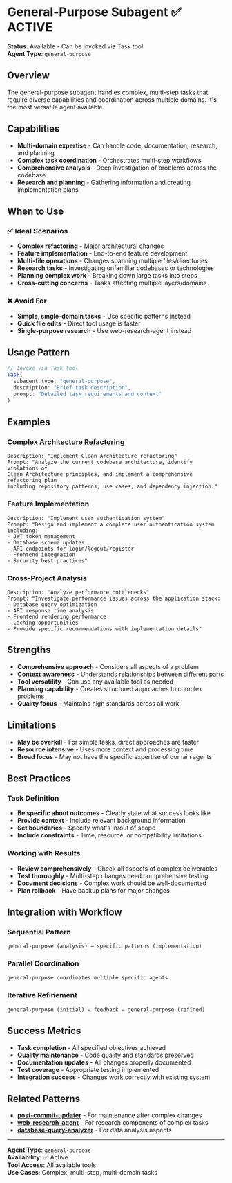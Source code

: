 # General-Purpose Subagent ✅ ACTIVE

**Status**: Available - Can be invoked via Task tool  
**Agent Type**: `general-purpose`

## Overview

The general-purpose subagent handles complex, multi-step tasks that require diverse capabilities and coordination across multiple domains. It's the most versatile agent available.

## Capabilities

- **Multi-domain expertise** - Can handle code, documentation, research, and planning
- **Complex task coordination** - Orchestrates multi-step workflows
- **Comprehensive analysis** - Deep investigation of problems across the codebase
- **Research and planning** - Gathering information and creating implementation plans

## When to Use

### ✅ Ideal Scenarios
- **Complex refactoring** - Major architectural changes
- **Feature implementation** - End-to-end feature development
- **Multi-file operations** - Changes spanning multiple files/directories
- **Research tasks** - Investigating unfamiliar codebases or technologies
- **Planning complex work** - Breaking down large tasks into steps
- **Cross-cutting concerns** - Tasks affecting multiple layers/domains

### ❌ Avoid For
- **Simple, single-domain tasks** - Use specific patterns instead
- **Quick file edits** - Direct tool usage is faster
- **Single-purpose research** - Use web-research-agent instead

## Usage Pattern

```typescript
// Invoke via Task tool
Task(
  subagent_type: "general-purpose",
  description: "Brief task description",
  prompt: "Detailed task requirements and context"
)
```

## Examples

### Complex Architecture Refactoring
```
Description: "Implement Clean Architecture refactoring"
Prompt: "Analyze the current codebase architecture, identify violations of 
Clean Architecture principles, and implement a comprehensive refactoring plan 
including repository patterns, use cases, and dependency injection."
```

### Feature Implementation
```
Description: "Implement user authentication system" 
Prompt: "Design and implement a complete user authentication system including:
- JWT token management
- Database schema updates
- API endpoints for login/logout/register
- Frontend integration
- Security best practices"
```

### Cross-Project Analysis
```
Description: "Analyze performance bottlenecks"
Prompt: "Investigate performance issues across the application stack:
- Database query optimization
- API response time analysis  
- Frontend rendering performance
- Caching opportunities
- Provide specific recommendations with implementation details"
```

## Strengths

- **Comprehensive approach** - Considers all aspects of a problem
- **Context awareness** - Understands relationships between different parts
- **Tool versatility** - Can use any available tool as needed
- **Planning capability** - Creates structured approaches to complex problems
- **Quality focus** - Maintains high standards across all work

## Limitations

- **May be overkill** - For simple tasks, direct approaches are faster
- **Resource intensive** - Uses more context and processing time
- **Broad focus** - May not have the specific expertise of domain agents

## Best Practices

### Task Definition
- **Be specific about outcomes** - Clearly state what success looks like
- **Provide context** - Include relevant background information
- **Set boundaries** - Specify what's in/out of scope
- **Include constraints** - Time, resource, or compatibility limitations

### Working with Results
- **Review comprehensively** - Check all aspects of complex deliverables  
- **Test thoroughly** - Multi-step changes need comprehensive testing
- **Document decisions** - Complex work should be well-documented
- **Plan rollback** - Have backup plans for major changes

## Integration with Workflow

### Sequential Pattern
```
general-purpose (analysis) → specific patterns (implementation)
```

### Parallel Coordination
```
general-purpose coordinates multiple specific agents
```

### Iterative Refinement
```
general-purpose (initial) → feedback → general-purpose (refined)
```

## Success Metrics

- **Task completion** - All specified objectives achieved
- **Quality maintenance** - Code quality and standards preserved  
- **Documentation updates** - All changes properly documented
- **Test coverage** - Appropriate testing implemented
- **Integration success** - Changes work correctly with existing system

## Related Patterns

- **[post-commit-updater](./post-commit-updater.md)** - For maintenance after complex changes
- **[web-research-agent](./web-research-agent.md)** - For research components of complex tasks
- **[database-query-analyzer](./database-query-analyzer.md)** - For data analysis aspects

---

**Agent Type**: `general-purpose`  
**Availability**: ✅ Active  
**Tool Access**: All available tools  
**Use Cases**: Complex, multi-step, multi-domain tasks